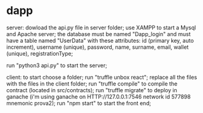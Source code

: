 # dapp
server:
dowload the api.py file in server folder;
use XAMPP to start a Mysql and Apache server;
the database must be named "Dapp_login" and must have a table named "UserData" with these attributes:
id (primary key, auto increment),
username (unique),
password,
name,
surname,
email,
wallet (unique),
registrationType;

run "python3 api.py" to start the server;

client:
to start choose a folder;
run "truffle unbox react";
replace all the files with the files in the client folder;
run "truffle compile" to compile the contract (located in src/contracts);
run "truffle migrate" to deploy in ganache (i'm using ganache on HTTP://127.0.0.1:7546 network id 577898 mnemonic prova2);
run "npm start" to start the front end;
